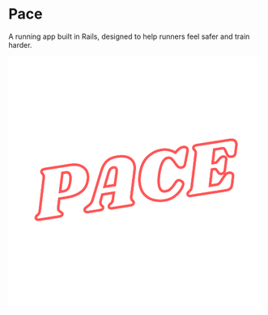 # Pace

A running app built in Rails, designed to help runners feel safer and train harder.

![logo](app/assets/images/pace-logo.png)
